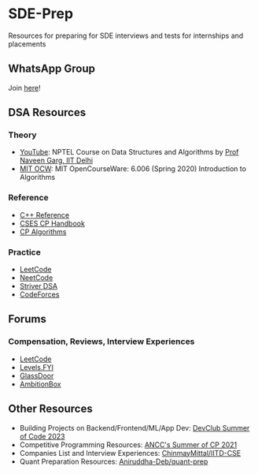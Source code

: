 # SDE-Prep
Resources for preparing for SDE interviews and tests for internships and placements


## WhatsApp Group
Join [here](https://chat.whatsapp.com/CfgJ0MgnYqCIoSlstnpFLp)!


## DSA Resources

### Theory
- [YouTube](https://www.youtube.com/playlist?list=PLBF3763AF2E1C572F): NPTEL Course on Data Structures and Algorithms by [Prof Naveen Garg, IIT Delhi](https://www.cse.iitd.ac.in/~naveen/)
- [MIT OCW](https://ocw.mit.edu/courses/6-006-introduction-to-algorithms-spring-2020/): MIT OpenCourseWare: 6.006 (Spring 2020) Introduction to Algorithms

### Reference
- [C++ Reference](https://cppreference.com/)
- [CSES CP Handbook](https://cses.fi/book/book.pdf)
- [CP Algorithms](https://cp-algorithms.com/)

### Practice
- [LeetCode](https://leetcode.com/)
- [NeetCode](https://neetcode.io/)
- [Striver DSA](https://takeuforward.org/strivers-a2z-dsa-course/strivers-a2z-dsa-course-sheet-2/)
- [CodeForces](https://codeforces.com/)


## Forums

### Compensation, Reviews, Interview Experiences
- [LeetCode](https://leetcode.com/discuss)
- [Levels.FYI](https://www.levels.fyi/)
- [GlassDoor](https://www.glassdoor.co.in/Reviews/index.htm)
- [AmbitionBox](https://www.ambitionbox.com/reviews)


## Other Resources
- Building Projects on Backend/Frontend/ML/App Dev: [DevClub Summer of Code 2023](https://github.com/devclub-iitd/summer-of-code-2023)
- Competitive Programming Resources: [ANCC's Summer of CP 2021](https://ancc-iitd.github.io/competitive-programming-resources/)
- Companies List and Interview Experiences: [ChinmayMittal/IITD-CSE](https://github.com/ChinmayMittal/IITD-CSE/tree/main/3rd-year/internship-season)
- Quant Preparation Resources: [Aniruddha-Deb/quant-prep](https://github.com/Aniruddha-Deb/quant-prep)

